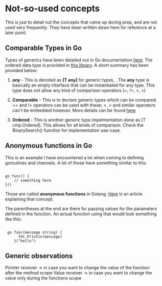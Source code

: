 # Not-so-used concepts

This is just to detail out the concepts that came up during prep, and are not used very frequently. They have been written down here for reference at a later point.

## Comparable Types in Go

Types of generics have been detailed out in Go documentation [here](https://go.dev/blog/comparable). The ordered data type is provided in [this library](https://pkg.go.dev/cmp). A short summary has been provided below:

1. **any** - This is denoted as **[T any]** for generic types, . The **any** type is basically an empty interface that can be instantiated for any type. This type does not allow any kind of comparison operators (=, !=, <, >)

2. **Comparable** - This is to declare generic types which can be compared. == and != operators can be used with these; <, > and similar operators can't be embedded however. More details can be found [here](https://go.dev/ref/spec#Comparison_operators)

3. **Ordered** - This is another generic type impelmentation done as [T cmp.Ordered]. This allows for all kinds of comparison. Check the BinarySearch() function for implementation use-case.

## Anonymous functions in Go

This is an example I have encountered a lot when coming to defining goroutines and channels. A lot of those have something similar to this:

```golang

go func() {
    // something here
}()

```

Those are called **anonymous functions** in Golang. [Here](https://jeremybytes.blogspot.com/2021/02/go-golang-anonymous-functions-inlining.html) is an article explaining that concept.

The parentheses at the end are there for passing values for the parameters defined in the function. An actual function using that would look something like this:

```golang

 go func(message string) {
      fmt.Println(message)
    }("hello")

```

## Generic observations

Pointer receiver -> in case you want to change the value of the function after the method scope
Value receiver -> in case you want to change the value only during the functions scope